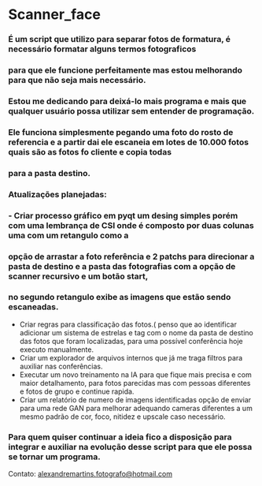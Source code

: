 # Scanner_face
### É um script que utilizo para separar fotos de formatura, é necessário formatar alguns termos fotograficos 
### para que ele funcione perfeitamente mas estou melhorando para que não seja mais necessário. 
### Estou me dedicando para deixá-lo mais programa e mais que qualquer usuário possa utilizar sem entender de programação.
### Ele funciona simplesmente pegando uma foto do rosto de referencia e a partir dai ele escaneia em lotes de 10.000 fotos quais são as fotos fo cliente e copia todas 
### para a pasta destino.
### Atualizações planejadas:
### - Criar processo gráfico em pyqt um desing simples porém com uma lembrança de CSI onde é composto por duas colunas uma com um retangulo como a 
### opção de arrastar a foto referência e 2 patchs para direcionar a pasta de destino e a pasta das fotografias com a opção de scanner recursivo e um botão start, 
### no segundo retangulo exibe as imagens que estão sendo escaneadas.
 - Criar regras para classificação das fotos.( penso que ao identificar adicionar um sistema de estrelas e tag com o nome da pasta de destino das fotos que foram localizadas, 
 para uma possível conferência hoje executo manualmente.
- Criar um explorador de arquivos internos que já me traga filtros para auxiliar nas conferências.
- Executar um novo treinamento na IA para que fique mais precisa e com maior detalhamento, para fotos parecidas mas com pessoas diferentes e fotos de grupo  e continue rapida. 
 - Criar um relatório de numero de imagens identificadas opção de enviar para uma rede GAN para melhorar adequando cameras diferentes a um mesmo padrão de cor, foco, nitidez e upscale caso necessário.

### Para quem quiser continuar a ideia fico a disposição para integrar e auxiliar na evolução desse script para que ele possa se tornar um programa.
 Contato: alexandremartins.fotografo@hotmail.com
###
